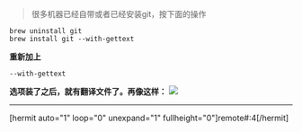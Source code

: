 > 很多机器已经自带或者已经安装git，按下面的操作  
```brew
brew uninstall git
brew install git --with-gettext
```
**重新加上**
```brew
--with-gettext
```  
**选项装了之后，就有翻译文件了。再像这样：**
![](https://blog.eson.site/wp-content/uploads/2018/05/git-zh.png)


------------


[hermit auto="1" loop="0" unexpand="1" fullheight="0"]remote#:4[/hermit]